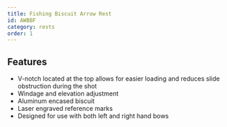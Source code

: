 ```yaml
---
title: Fishing Biscuit Arrow Rest
id: AWBBF
category: rests
order: 1
---
```


## Features
- V-notch located at the top allows for easier loading and reduces slide obstruction during the shot
- Windage and elevation adjustment
- Aluminum encased biscuit
- Laser engraved reference marks
- Designed for use with both left and right hand bows